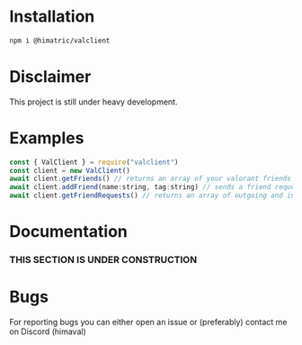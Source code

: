 # Installation

```bash
npm i @himatric/valclient
```
# Disclaimer

This project is still under heavy development.

# Examples

```js
const { ValClient } = require("valclient")
const client = new ValClient()
await client.getFriends() // returns an array of your valorant friends
await client.addFriend(name:string, tag:string) // sends a friend request and returns all your outgoing friend requests
await client.getFriendRequests() // returns an array of outgoing and incoming friend requests
```

# Documentation

### THIS SECTION IS UNDER CONSTRUCTION

# Bugs

For reporting bugs you can either open an issue or (preferably) contact me on Discord (himaval)

